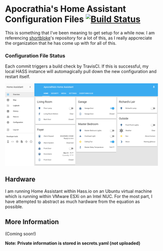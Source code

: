 # Apocrathia's Home Assistant Configuration Files [![Build Status](https://travis-ci.org/Apocrathia/home-assistant-config.svg?branch=master)](https://travis-ci.org/Apocrathia/home-assistant-config)

This is something that I've been meaning to get setup for a while now.
I am referencing 
[shortbloke](https://github.com/shortbloke/home_assistant_config)'s 
repository for a lot of this, as I really appcreciate the organization that 
he has come up with for all of this.

### Configuration File Status 
Each commit triggers a build check by TravisCI. If this is successful, 
my local HASS instance will automagically pull down the new configuration 
and restart itself.

![My Home Assistant Default View](images/default_view.png)

## Hardware
I am running Home Assistant within Hass.io on an Ubuntu virtual machine 
which is running within VMware ESXi on an Intel NUC. For the most part, 
I have attempted to abstract as much hardware from the equation as possible.

## More Information
(Coming soon!)

**Note: Private information is stored in secrets.yaml (not uploaded)**
